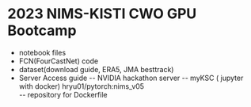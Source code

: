 # 2023 NIMS-KISTI CWO GPU Bootcamp 
- notebook files
- FCN(FourCastNet) code
- dataset(download guide, ERA5, JMA besttrack)
- Server Access guide
  -- NVIDIA hackathon server
  -- myKSC ( jupyter with docker) hryu01/pytorch:nims_v05  
  -- repository for Dockerfile
